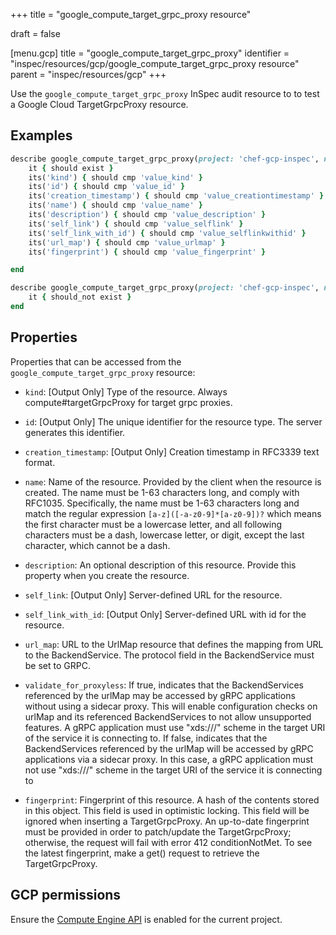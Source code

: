 +++
title = "google_compute_target_grpc_proxy resource"

draft = false


[menu.gcp]
title = "google_compute_target_grpc_proxy"
identifier = "inspec/resources/gcp/google_compute_target_grpc_proxy resource"
parent = "inspec/resources/gcp"
+++

Use the `google_compute_target_grpc_proxy` InSpec audit resource to to test a Google Cloud TargetGrpcProxy resource.

## Examples

```ruby
describe google_compute_target_grpc_proxy(project: 'chef-gcp-inspec', name: ' ') do
	it { should exist }
	its('kind') { should cmp 'value_kind' }
	its('id') { should cmp 'value_id' }
	its('creation_timestamp') { should cmp 'value_creationtimestamp' }
	its('name') { should cmp 'value_name' }
	its('description') { should cmp 'value_description' }
	its('self_link') { should cmp 'value_selflink' }
	its('self_link_with_id') { should cmp 'value_selflinkwithid' }
	its('url_map') { should cmp 'value_urlmap' }
	its('fingerprint') { should cmp 'value_fingerprint' }

end

describe google_compute_target_grpc_proxy(project: 'chef-gcp-inspec', name: ' ') do
	it { should_not exist }
end
```

## Properties

Properties that can be accessed from the `google_compute_target_grpc_proxy` resource:


  * `kind`: [Output Only] Type of the resource. Always compute#targetGrpcProxy for target grpc proxies.

  * `id`: [Output Only] The unique identifier for the resource type. The server generates this identifier.

  * `creation_timestamp`: [Output Only] Creation timestamp in RFC3339 text format.

  * `name`: Name of the resource. Provided by the client when the resource is created. The name must be 1-63 characters long, and comply with RFC1035. Specifically, the name must be 1-63 characters long and match the regular expression `[a-z]([-a-z0-9]*[a-z0-9])?` which means the first character must be a lowercase letter, and all following characters must be a dash, lowercase letter, or digit, except the last character, which cannot be a dash.

  * `description`: An optional description of this resource. Provide this property when you create the resource.

  * `self_link`: [Output Only] Server-defined URL for the resource.

  * `self_link_with_id`: [Output Only] Server-defined URL with id for the resource.

  * `url_map`: URL to the UrlMap resource that defines the mapping from URL to the BackendService. The protocol field in the BackendService must be set to GRPC.

  * `validate_for_proxyless`: If true, indicates that the BackendServices referenced by the urlMap may be accessed by gRPC applications without using a sidecar proxy. This will enable configuration checks on urlMap and its referenced BackendServices to not allow unsupported features. A gRPC application must use "xds:///" scheme in the target URI of the service it is connecting to. If false, indicates that the BackendServices referenced by the urlMap will be accessed by gRPC applications via a sidecar proxy. In this case, a gRPC application must not use "xds:///" scheme in the target URI of the service it is connecting to

  * `fingerprint`: Fingerprint of this resource. A hash of the contents stored in this object. This field is used in optimistic locking. This field will be ignored when inserting a TargetGrpcProxy. An up-to-date fingerprint must be provided in order to patch/update the TargetGrpcProxy; otherwise, the request will fail with error 412 conditionNotMet. To see the latest fingerprint, make a get() request to retrieve the TargetGrpcProxy.


## GCP permissions

Ensure the [Compute Engine API](https://console.cloud.google.com/apis/library/compute.googleapis.com/) is enabled for the current project.

